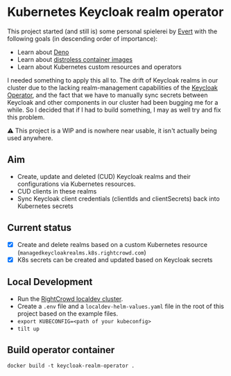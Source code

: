 # Kubernetes Keycloak realm operator
This project started (and still is) some personal spielerei by [Evert](https://gitlab.com/evert.despiegeleer) with the following goals (in descending order of importance):
- Learn about [Deno](https://deno.com/)
- Learn about [distroless container images](https://github.com/GoogleContainerTools/distroless)
- Learn about Kubernetes custom resources and operators

I needed something to apply this all to. The drift of Keycloak realms in our cluster due to the lacking realm-management capabilities of the [Keycloak Operator](https://www.keycloak.org/operator/installation), and the fact that we have to manually sync secrets between Keycloak and other components in our cluster had been bugging me for a while. So I decided that if I had to build something, I may as well try and fix this problem.

⚠️ This project is a WIP and is nowhere near usable, it isn't actually being used anywhere.

## Aim
- Create, update and deleted (CUD) Keycloak realms and their configurations via Kubernetes resources.
- CUD clients in these realms
- Sync Keycloak client credentials (clientIds and clientSecrets) back into Kubernetes secrets

## Current status
- [x] Create and delete realms based on a custom Kubernetes resource (`managedkeycloakrealms.k8s.rightcrowd.com`)
- [x] K8s secrets can be created and updated based on Keycloak secrets

## Local Development
- Run the [RightCrowd localdev cluster](https://gitlab.com/rightcrowd/platform-infra/-/tree/main/clusters?ref_type=heads).
- Create a `.env` file and a `localdev-helm-values.yaml` file in the root of this project based on the example files.
- `export KUBECONFIG=<path of your kubeconfig>`
- `tilt up`

## Build operator container
`docker build -t keycloak-realm-operator .`
